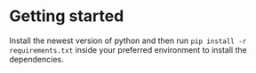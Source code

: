 # Getting started
Install the newest version of python and then run
`pip install -r requirements.txt` inside your preferred environment to install the dependencies.
